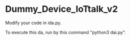 # Dummy_Device_IoTtalk_v2

Modify your code in ida.py.

To execute this da, run by this command "python3 dai.py".
